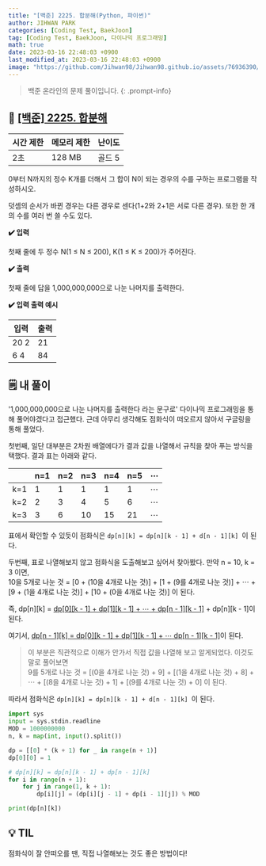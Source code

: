 ```yaml
---
title: "[백준] 2225. 합분해(Python, 파이썬)"
author: JIHWAN PARK
categories: [Coding Test, BaekJoon]
tag: [Coding Test, BaekJoon, 다이나믹 프로그래밍]
math: true
date: 2023-03-16 22:48:03 +0900
last_modified_at: 2023-03-16 22:48:03 +0900
image: "https://github.com/Jihwan98/Jihwan98.github.io/assets/76936390/d984a11f-0bbf-4c95-82c6-c5509b65365a"
---
```

> 백준 온라인의 문제 풀이입니다.
{: .prompt-info}

## 📖 <a href='https://www.acmicpc.net/problem/2225' target='_blank'>[백준] 2225. 합분해</a>

|시간 제한|메모리 제한|난이도|
|---|---|---|
|2초|128 MB|골드 5|

0부터 N까지의 정수 K개를 더해서 그 합이 N이 되는 경우의 수를 구하는 프로그램을 작성하시오.

덧셈의 순서가 바뀐 경우는 다른 경우로 센다(1+2와 2+1은 서로 다른 경우). 또한 한 개의 수를 여러 번 쓸 수도 있다.

**✔️ 입력**

첫째 줄에 두 정수 N(1 ≤ N ≤ 200), K(1 ≤ K ≤ 200)가 주어진다.

**✔️ 출력**

첫째 줄에 답을 1,000,000,000으로 나눈 나머지를 출력한다.

**✔️ 입력 출력 예시**


|입력|출력|
|---|---|
|20 2|21|
|6 4|84|


## 🗒️ 내 풀이
'1,000,000,000으로 나눈 나머지를 출력한다 라는 문구로' 다이나믹 프로그래밍을 통해 풀어야겠다고 접근했다. 근데 아무리 생각해도 점화식이 떠오르지 않아서 구글링을 통해 풀었다.

첫번째, 일단 대부분은 2차원 배열에다가 결과 값을 나열해서 규칙을 찾아 푸는 방식을 택했다. 결과 표는 아래와 같다. 

||n=1|n=2|n=3|n=4|n=5|$\cdots$|
|---|---|---|---|---|---|---|
|k=1|1|1|1|1|1|$\cdots$|
|k=2|2|3|4|5|6|$\cdots$|
|k=3|3|6|10|15|21|$\cdots$|

표에서 확인할 수 있듯이 점화식은 `dp[n][k] = dp[n][k - 1] + d[n - 1][k] `이 된다.

두번째, 표로 나열해보지 않고 점화식을 도출해보고 싶어서 찾아봤다. 
만약 n = 10, k = 3 이면,<br>
10을 5개로 나눈 것 = [0 + (10을 4개로 나눈 것)] + [1 + (9를 4개로 나눈 것)] + $\cdots$ + [9 + (1을 4개로 나눈 것)] + [10 + (0을 4개로 나눈 것)] 이 된다.

즉, dp[n][k] = <u>dp[0][k - 1] + dp[1][k - 1] + $\cdots$ + dp[n - 1][k - 1]</u> + dp[n][k - 1]이 된다.

여기서, <u>dp[n - 1][k] = dp[0][k - 1] + dp[1][k - 1] + $\cdots$ dp[n - 1][k - 1]</u>이 된다.
> 이 부분은 직관적으로 이해가 안가서 직접 값을 나열해 보고 알게되었다. 이것도 말로 풀어보면<br>
9를 5개로 나눈 것 = [(0을 4개로 나눈 것) + 9] + [(1을 4개로 나눈 것) + 8] + $\cdots$ + [(8을 4개로 나눈 것) + 1] + [(9를 4개로 나눈 것) + 0] 이 된다.

따라서 점화식은 `dp[n][k] = dp[n][k - 1] + d[n - 1][k] `이 된다.


```python
import sys
input = sys.stdin.readline
MOD = 1000000000
n, k = map(int, input().split())

dp = [[0] * (k + 1) for _ in range(n + 1)]
dp[0][0] = 1

# dp[n][k] = dp[n][k - 1] + dp[n - 1][k]
for i in range(n + 1):
    for j in range(1, k + 1):
        dp[i][j] = (dp[i][j - 1] + dp[i - 1][j]) % MOD

print(dp[n][k])
```

## 💡 TIL
점화식이 잘 안떠오를 땐, 직접 나열해보는 것도 좋은 방법이다!